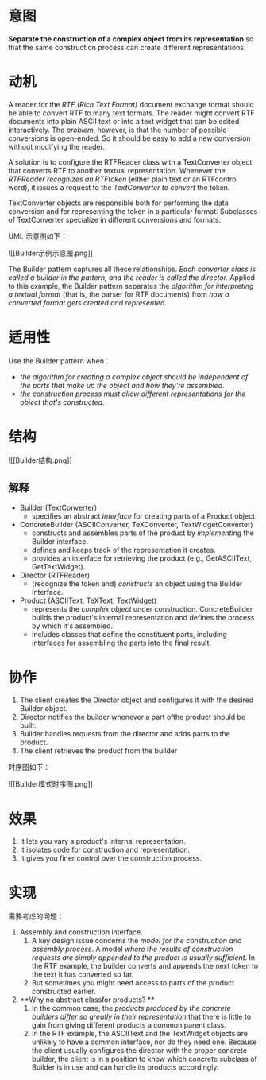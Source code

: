 # 意图
**Separate the construction of a complex object from its representation** so that the same construction process can create different representations.

# 动机
A reader for the *RTF (Rich Text Format)* document exchange format should be able to convert RTF to many text formats. The reader might convert RTF documents into plain ASCII text or into a text widget that can be edited interactively. 
The *problem*, however, is that the number of possible conversions is open-ended. So it should be easy to add a new conversion without modifying the reader. 

A solution is to configure the RTFReader class with a TextConverter object that converts RTF to another textual representation. Whenever the *RTFReader recognizes an RTFtoken* (either plain text or an RTFcontrol word), it issues a request to the *TextConverter to convert* the token. 

TextConverter objects are responsible both for performing the data conversion and for representing the token in a particular format. Subclasses of TextConverter specialize in different conversions and formats.

UML 示意图如下：

![[Builder示例示意图.png]]

The Builder pattern captures all these relationships. *Each converter class is called a builder in the pattern, and the reader is called the director.* Applied to this example, the Builder pattern separates the *algorithm for interpreting a textual format* (that is, the parser for RTF documents) from *how a converted format gets created and represented*.

# 适用性
Use the Builder pattern when：
- *the algorithm for creating a complex object should be independent of the parts that make up the object and how they're assembled*. 
- *the construction process must allow different representations for the object that's constructed*.

# 结构
![[Builder结构.png]]

## 解释
- Builder (TextConverter) 
	-  specifies an abstract *interface* for creating parts of a Product object. 
-  ConcreteBuilder (ASCIIConverter, TeXConverter, TextWidgetConverter) 
	-  constructs and assembles parts of the product by *implementing* the Builder interface. 
	-  defines and keeps track of the representation it creates. 
	-  provides an interface for retrieving the product (e.g., GetASCIIText, GetTextWidget). 
-  Director (RTFReader) 
	- (recognize the token and) *constructs* an object using the Builder interface. 
-  Product (ASCIIText, TeXText, TextWidget) 
	-  represents the *complex object* under construction. ConcreteBuilder builds the product's internal representation and defines the process by which it's assembled. 
	-  includes classes that define the constituent parts, including interfaces for assembling the parts into the final result.

# 协作
1. The client creates the Director object and configures it with the desired Builder object.
2. Director notifies the builder whenever a part ofthe product should be built. 
3. Builder handles requests from the director and adds parts to the product. 
4. The client retrieves the product from the builder

时序图如下：

![[Builder模式时序图.png]]


# 效果
1. It lets you vary a product's internal representation.
2. It isolates code for construction and representation.
3. It gives you finer control over the construction process.


# 实现
需要考虑的问题：
1. Assembly and construction interface. 
	1. A key design issue concerns the *model for the construction and assembly process*. A model *where the results of construction requests are simply appended to the product is usually sufficient*. In the RTF example, the builder converts and appends the next token to the text it has converted so far. 
	2. But sometimes you might need access to parts of the product constructed earlier.
2. **Why no abstract classfor products? **
	1. In the common case, the *products produced by the concrete builders differ so greatly in their representation* that there is little to gain from giving different products a common parent class. 
	2. In the RTF example, the ASCIIText and the TextWidget objects are unlikely to have a common interface, nor do they need one. Because the client usually configures the director with the proper concrete builder, the client is in a position to know which concrete subclass of Builder is in use and can handle its products accordingly.
